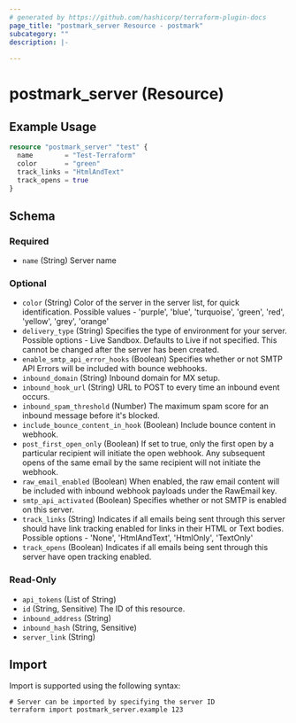 ```yaml
---
# generated by https://github.com/hashicorp/terraform-plugin-docs
page_title: "postmark_server Resource - postmark"
subcategory: ""
description: |-
  
---
```


# postmark_server (Resource)



## Example Usage

```terraform
resource "postmark_server" "test" {
  name        = "Test-Terraform"
  color       = "green"
  track_links = "HtmlAndText"
  track_opens = true
}
```

<!-- schema generated by tfplugindocs -->
## Schema

### Required

- `name` (String) Server name

### Optional

- `color` (String) Color of the server in the server list, for quick identification. Possible values - 'purple', 'blue', 'turquoise', 'green', 'red', 'yellow', 'grey', 'orange'
- `delivery_type` (String) Specifies the type of environment for your server. Possible options - Live Sandbox. Defaults to Live if not specified. This cannot be changed after the server has been created.
- `enable_smtp_api_error_hooks` (Boolean) Specifies whether or not SMTP API Errors will be included with bounce webhooks.
- `inbound_domain` (String) Inbound domain for MX setup.
- `inbound_hook_url` (String) URL to POST to every time an inbound event occurs.
- `inbound_spam_threshold` (Number) The maximum spam score for an inbound message before it's blocked.
- `include_bounce_content_in_hook` (Boolean) Include bounce content in webhook.
- `post_first_open_only` (Boolean) If set to true, only the first open by a particular recipient will initiate the open webhook. Any subsequent opens of the same email by the same recipient will not initiate the webhook.
- `raw_email_enabled` (Boolean) When enabled, the raw email content will be included with inbound webhook payloads under the RawEmail key.
- `smtp_api_activated` (Boolean) Specifies whether or not SMTP is enabled on this server.
- `track_links` (String) Indicates if all emails being sent through this server should have link tracking enabled for links in their HTML or Text bodies. Possible options - 'None', 'HtmlAndText', 'HtmlOnly', 'TextOnly'
- `track_opens` (Boolean) Indicates if all emails being sent through this server have open tracking enabled.

### Read-Only

- `api_tokens` (List of String)
- `id` (String, Sensitive) The ID of this resource.
- `inbound_address` (String)
- `inbound_hash` (String, Sensitive)
- `server_link` (String)

## Import

Import is supported using the following syntax:

```shell
# Server can be imported by specifying the server ID
terraform import postmark_server.example 123
```
